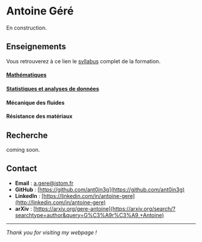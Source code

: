 # Antoine Géré

En construction.

## Enseignements

Vous retrouverez à ce lien le [syllabus](https://istom-my.sharepoint.com/:b:/g/personal/a_gere_istom_fr/EUfxXA2HiKBIoC5gP9S8cvsB950tp6BHuYqXtes2aGw-FA?e=w8ZcA5) complet de la formation.

#### [Mathématiques](./mATh.md)

#### [Statistiques et analyses de données](./sTa7.md) 

#### Mécanique des fluides

#### Résistance des matériaux

## Recherche

coming soon.

## Contact

- **Email** : [a.gere@istom.fr](mailto:a.gere@istom.fr)
- **GitHub** : [https://github.com/ant0in3g](https://github.com/ant0in3g)
- **LinkedIn** : [https://linkedin.com/in/antoine-gere](http://linkedin.com/in/antoine-gere)
- **arXiv** : [https://arxiv.org/gere-antoine](https://arxiv.org/search/?searchtype=author&query=G%C3%A9r%C3%A9,+Antoine)

---

*Thank you for visiting my webpage !*
